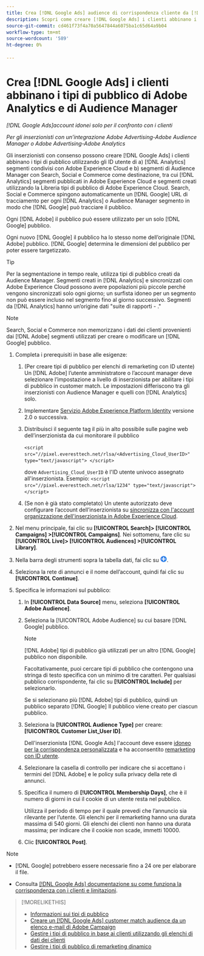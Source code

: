 ```yaml
---
title: Crea [!DNL Google Ads] audience di corrispondenza cliente da [!DNL Adobe] audience
description: Scopri come creare [!DNL Google Ads] i clienti abbinano i tipi di pubblico dei tipi di pubblico esistenti di Adobe Analytics e di Audience Manager.
source-git-commit: cd461f73f4a70a5647844a6075ba1c65d64a9b04
workflow-type: tm+mt
source-wordcount: '589'
ht-degree: 0%

---
```


# Crea [!DNL Google Ads] i clienti abbinano i tipi di pubblico di Adobe Analytics e di Audience Manager

*[!DNL Google Ads]account idonei solo per il confronto con i clienti*

*Per gli inserzionisti con un’integrazione Adobe Advertising-Adobe Audience Manager o Adobe Advertising-Adobe Analytics*

Gli inserzionisti con consenso possono creare [!DNL Google Ads] i clienti abbinano i tipi di pubblico utilizzando gli ID utente di a) [!DNL Analytics] segmenti condivisi con Adobe Experience Cloud e b) segmenti di Audience Manager con Search, Social e Commerce come destinazione, tra cui [!DNL Analytics] segmenti pubblicati in Adobe Experience Cloud e segmenti creati utilizzando la Libreria tipi di pubblico di Adobe Experience Cloud. Search, Social e Commerce spingono automaticamente un [!DNL Google] URL di tracciamento per ogni [!DNL Analytics] o Audience Manager segmento in modo che [!DNL Google] può tracciare il pubblico.

Ogni [!DNL Adobe] il pubblico può essere utilizzato per un solo [!DNL Google] pubblico.

Ogni nuovo [!DNL Google] il pubblico ha lo stesso nome dell’originale [!DNL Adobe] pubblico. [!DNL Google] determina le dimensioni del pubblico per poter essere targetizzato.

>[!TIP]
>
>Per la segmentazione in tempo reale, utilizza tipi di pubblico creati da Audience Manager. Segmenti creati in [!DNL Analytics] e sincronizzati con Adobe Experience Cloud possono avere popolazioni più piccole perché vengono sincronizzati solo ogni giorno; un surfista idoneo per un segmento non può essere incluso nel segmento fino al giorno successivo. Segmenti da [!DNL Analytics] hanno un’origine dati &quot;suite di rapporti - .&quot;

>[!NOTE]
>
>Search, Social e Commerce non memorizzano i dati dei clienti provenienti dai [!DNL Adobe] segmenti utilizzati per creare o modificare un [!DNL Google] pubblico.

1. Completa i prerequisiti in base alle esigenze:

   1. (Per creare tipi di pubblico per elenchi di remarketing con ID utente) Un [!DNL Adobe] l’utente amministratore o l’account manager deve selezionare l’impostazione a livello di inserzionista per abilitare i tipi di pubblico in customer match. Le impostazioni differiscono tra gli inserzionisti con Audience Manager e quelli con [!DNL Analytics] solo.

   1. Implementare [Servizio Adobe Experience Platform Identity](https://experienceleague.adobe.com/docs/id-service/using/home.html?lang=en) versione 2.0 o successiva.

   1. Distribuisci il seguente tag il più in alto possibile sulle pagine web dell’inserzionista da cui monitorare il pubblico

      `<script src="//pixel.everesttech.net/rlsa/<Advertising_Cloud_UserID>" type="text/javascript"> </script>`

      dove `Advertising_Cloud_UserID` è l&#39;ID utente univoco assegnato all&#39;inserzionista. Esempio:  `<script src="//pixel.everesttech.net/rlsa/1234" type="text/javascript"> </script>`

   1. (Se non è già stato completato) Un utente autorizzato deve configurare l’account dell’inserzionista su [sincronizza con l&#39;account organizzazione dell&#39;inserzionista in Adobe Experience Cloud](/help/search-social-commerce/admin/sync-adobe-audiences.md).

1. Nel menu principale, fai clic su **[!UICONTROL Search]> [!UICONTROL Campaigns] >[!UICONTROL Campaigns]**. Nei sottomenu, fare clic su **[!UICONTROL Live]> [!UICONTROL Audiences] >[!UICONTROL Library]**.

1. Nella barra degli strumenti sopra la tabella dati, fai clic su ![Crea](/help/search-social-commerce/assets/add.png "Crea").

1. Seleziona la rete di annunci e il nome dell’account, quindi fai clic su **[!UICONTROL Continue]**.

1. Specifica le informazioni sul pubblico:

   1. In **[!UICONTROL Data Source]** menu, seleziona **[!UICONTROL Adobe Audience]**.

   1. Seleziona la [!UICONTROL Adobe Audience] su cui basare [!DNL Google] pubblico.

      >[!NOTE]
      >
      >[!DNL Adobe] tipi di pubblico già utilizzati per un altro [!DNL Google] pubblico non disponibile.

      Facoltativamente, puoi cercare tipi di pubblico che contengono una stringa di testo specifica con un minimo di tre caratteri. Per qualsiasi pubblico corrispondente, fai clic su **[!UICONTROL Include]** per selezionarlo.

      Se si selezionano più [!DNL Adobe] tipi di pubblico, quindi un pubblico separato [!DNL Google] Il pubblico viene creato per ciascun pubblico.

   1. Seleziona la **[!UICONTROL Audience Type]** per creare: **[!UICONTROL Customer List_User ID]**.

      Dell&#39;inserzionista [!DNL Google Ads] l&#39;account deve essere [idoneo per la corrispondenza personalizzata](https://support.google.com/adspolicy/answer/6299717) e ha acconsentito [remarketing con ID utente](https://support.google.com/google-ads/answer/9199250).

   1. Selezionare la casella di controllo per indicare che si accettano i termini del [!DNL Adobe] e le policy sulla privacy della rete di annunci.

   1. Specifica il numero di **[!UICONTROL Membership Days]**, che è il numero di giorni in cui il cookie di un utente resta nel pubblico.

      Utilizza il periodo di tempo per il quale prevedi che l’annuncio sia rilevante per l’utente. Gli elenchi per il remarketing hanno una durata massima di 540 giorni. Gli elenchi dei clienti non hanno una durata massima; per indicare che il cookie non scade, immetti 10000.

   1. Clic **[!UICONTROL Post]**.

>[!NOTE]
>
>* [!DNL Google] potrebbero essere necessarie fino a 24 ore per elaborare il file.
>
>* Consulta [[!DNL Google Ads] documentazione su come funziona la corrispondenza con i clienti e limitazioni](https://support.google.com/displayvideo/answer/9539301).


>[!MORELIKETHIS]
>
>* [Informazioni sui tipi di pubblico](audience-about.md)
>* [Creare un [!DNL Google Ads] customer match audience da un elenco e-mail di Adobe Campaign](google-audience-from-campaign-email-list.md)
>* [Gestire i tipi di pubblico in base ai clienti utilizzando gli elenchi di dati dei clienti](audience-from-customer-data-list.md)
>* [Gestire i tipi di pubblico di remarketing dinamico](audience-dynamic-remarketing-manage.md)

